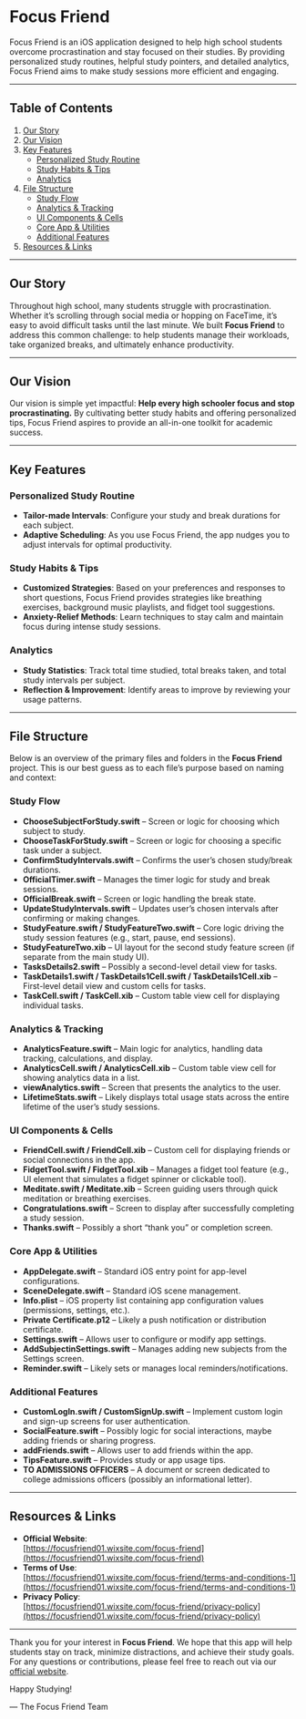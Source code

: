 # Focus Friend

Focus Friend is an iOS application designed to help high school students overcome procrastination and stay focused on their studies. By providing personalized study routines, helpful study pointers, and detailed analytics, Focus Friend aims to make study sessions more efficient and engaging.

---

## Table of Contents

1. [Our Story](#our-story)  
2. [Our Vision](#our-vision)  
3. [Key Features](#key-features)  
   - [Personalized Study Routine](#personalized-study-routine)  
   - [Study Habits & Tips](#study-habits--tips)  
   - [Analytics](#analytics)  
4. [File Structure](#file-structure)  
   - [Study Flow](#study-flow)  
   - [Analytics & Tracking](#analytics--tracking)  
   - [UI Components & Cells](#ui-components--cells)  
   - [Core App & Utilities](#core-app--utilities)  
   - [Additional Features](#additional-features)  
5. [Resources & Links](#resources--links)

---

## Our Story

Throughout high school, many students struggle with procrastination. Whether it’s scrolling through social media or hopping on FaceTime, it’s easy to avoid difficult tasks until the last minute. We built **Focus Friend** to address this common challenge: to help students manage their workloads, take organized breaks, and ultimately enhance productivity.

---

## Our Vision

Our vision is simple yet impactful: **Help every high schooler focus and stop procrastinating.** By cultivating better study habits and offering personalized tips, Focus Friend aspires to provide an all-in-one toolkit for academic success.

---

## Key Features

### Personalized Study Routine
- **Tailor-made Intervals**: Configure your study and break durations for each subject.  
- **Adaptive Scheduling**: As you use Focus Friend, the app nudges you to adjust intervals for optimal productivity.  

### Study Habits & Tips
- **Customized Strategies**: Based on your preferences and responses to short questions, Focus Friend provides strategies like breathing exercises, background music playlists, and fidget tool suggestions.  
- **Anxiety-Relief Methods**: Learn techniques to stay calm and maintain focus during intense study sessions.  

### Analytics
- **Study Statistics**: Track total time studied, total breaks taken, and total study intervals per subject.  
- **Reflection & Improvement**: Identify areas to improve by reviewing your usage patterns.  

---

## File Structure

Below is an overview of the primary files and folders in the **Focus Friend** project. This is our best guess as to each file’s purpose based on naming and context:

### Study Flow
- **ChooseSubjectForStudy.swift** – Screen or logic for choosing which subject to study.  
- **ChooseTaskForStudy.swift** – Screen or logic for choosing a specific task under a subject.  
- **ConfirmStudyIntervals.swift** – Confirms the user’s chosen study/break durations.  
- **OfficialTimer.swift** – Manages the timer logic for study and break sessions.  
- **OfficialBreak.swift** – Screen or logic handling the break state.  
- **UpdateStudyIntervals.swift** – Updates user’s chosen intervals after confirming or making changes.  
- **StudyFeature.swift / StudyFeatureTwo.swift** – Core logic driving the study session features (e.g., start, pause, end sessions).  
- **StudyFeatureTwo.xib** – UI layout for the second study feature screen (if separate from the main study UI).  
- **TasksDetails2.swift** – Possibly a second-level detail view for tasks.  
- **TaskDetails1.swift / TaskDetails1Cell.swift / TaskDetails1Cell.xib** – First-level detail view and custom cells for tasks.  
- **TaskCell.swift / TaskCell.xib** – Custom table view cell for displaying individual tasks.  

### Analytics & Tracking
- **AnalyticsFeature.swift** – Main logic for analytics, handling data tracking, calculations, and display.  
- **AnalyticsCell.swift / AnalyticsCell.xib** – Custom table view cell for showing analytics data in a list.  
- **viewAnalytics.swift** – Screen that presents the analytics to the user.  
- **LifetimeStats.swift** – Likely displays total usage stats across the entire lifetime of the user’s study sessions.

### UI Components & Cells
- **FriendCell.swift / FriendCell.xib** – Custom cell for displaying friends or social connections in the app.  
- **FidgetTool.swift / FidgetTool.xib** – Manages a fidget tool feature (e.g., UI element that simulates a fidget spinner or clickable tool).  
- **Meditate.swift / Meditate.xib** – Screen guiding users through quick meditation or breathing exercises.  
- **Congratulations.swift** – Screen to display after successfully completing a study session.  
- **Thanks.swift** – Possibly a short “thank you” or completion screen.  

### Core App & Utilities
- **AppDelegate.swift** – Standard iOS entry point for app-level configurations.  
- **SceneDelegate.swift** – Standard iOS scene management.  
- **Info.plist** – iOS property list containing app configuration values (permissions, settings, etc.).  
- **Private Certificate.p12** – Likely a push notification or distribution certificate.  
- **Settings.swift** – Allows user to configure or modify app settings.  
- **AddSubjectinSettings.swift** – Manages adding new subjects from the Settings screen.  
- **Reminder.swift** – Likely sets or manages local reminders/notifications.

### Additional Features
- **CustomLogIn.swift / CustomSignUp.swift** – Implement custom login and sign-up screens for user authentication.  
- **SocialFeature.swift** – Possibly logic for social interactions, maybe adding friends or sharing progress.  
- **addFriends.swift** – Allows user to add friends within the app.  
- **TipsFeature.swift** – Provides study or app usage tips.  
- **TO ADMISSIONS OFFICERS** – A document or screen dedicated to college admissions officers (possibly an informational letter).  

---

## Resources & Links

- **Official Website**:  
  [https://focusfriend01.wixsite.com/focus-friend](https://focusfriend01.wixsite.com/focus-friend)  
- **Terms of Use**:  
  [https://focusfriend01.wixsite.com/focus-friend/terms-and-conditions-1](https://focusfriend01.wixsite.com/focus-friend/terms-and-conditions-1)  
- **Privacy Policy**:  
  [https://focusfriend01.wixsite.com/focus-friend/privacy-policy](https://focusfriend01.wixsite.com/focus-friend/privacy-policy)  

---

Thank you for your interest in **Focus Friend**. We hope that this app will help students stay on track, minimize distractions, and achieve their study goals. For any questions or contributions, please feel free to reach out via our [official website](https://focusfriend01.wixsite.com/focus-friend).

Happy Studying!

— The Focus Friend Team
